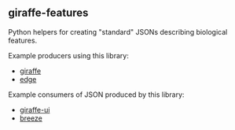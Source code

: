 giraffe-features
----------------

Python helpers for creating "standard" JSONs describing biological features.

Example producers using this library:

  * [giraffe](https://github.com/benjiec/giraffe)
  * [edge](https://github.com/benjiec/edge)

Example consumers of JSON produced by this library:

  * [giraffe-ui](https://github.com/benjiec/giraffe-ui)
  * [breeze](https://github.com/benjiec/breeze)
